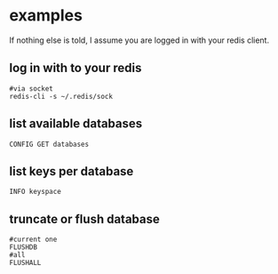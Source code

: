 # examples

If nothing else is told, I assume you are logged in with your redis client.

## log in with to your redis

```
#via socket
redis-cli -s ~/.redis/sock
```

## list available databases

```
CONFIG GET databases
```

## list keys per database

```
INFO keyspace
```

## truncate or flush database

```
#current one
FLUSHDB
#all
FLUSHALL
```
